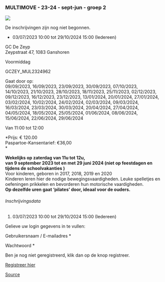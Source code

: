 ### MULTIMOVE - 23-24 - sept-jun - groep 2

![](https://s3-eu-west-1.amazonaws.com/os-kwdo/prod/vgc/images/activity/6483241507153_WS1510-120_-_MULTIMOVE_-_KIKKERS.jpg)

De inschrijvingen zijn nog niet begonnen.

* 03/07/2023 10:00 tot 29/10/2024 15:00 (Iedereen)

GC De Zeyp  
Zeypstraat 47, 1083 Ganshoren

Voormiddag

GCZEY_MUL2324962

Gaat door op:  
09/09/2023, 16/09/2023, 23/09/2023, 30/09/2023, 07/10/2023, 14/10/2023, 21/10/2023, 28/10/2023, 18/11/2023, 25/11/2023, 02/12/2023, 09/12/2023, 16/12/2023, 23/12/2023, 13/01/2024, 20/01/2024, 27/01/2024, 03/02/2024, 10/02/2024, 24/02/2024, 02/03/2024, 09/03/2024, 16/03/2024, 23/03/2024, 30/03/2024, 20/04/2024, 27/04/2024, 04/05/2024, 18/05/2024, 25/05/2024, 01/06/2024, 08/06/2024, 15/06/2024, 22/06/2024, 29/06/2024

Van 11:00 tot 12:00

*Prijs: € 120.00  
Paspartoe-Kansentarief: €36,00  
*

**Wekelijks op zaterdag van 11u tot 12u,  
van 9 september 2023 tot en met 29 juni 2024 (niet op feestdagen en tijdens de schoolvakanties )**  
Voor kinderen, geboren in 2017, 2018, 2019 en 2020  
Kinderen leren hier de nodige bewegingsvaardigheden. Leuke spelletjes en oefeningen prikkelen en bevorderen hun motorische vaardigheden.  
**Op dezelfde uren gaat ‘pilates’ door, ideaal voor de ouders.**  

###### Inschrijvingsdata

1.  03/07/2023 10:00 tot 29/10/2024 15:00 (Iedereen)

Gelieve uw login gegevens in te vullen:

Gebruikersnaam / E-mailadres * 

Wachtwoord * 

  

Ben je nog niet geregistreerd, klik dan op de knop registreer.

[Registreer hier](/registration)

[Source](https://tickets.vgc.be/activity/subscribe/GCZEY_MUL2324962)